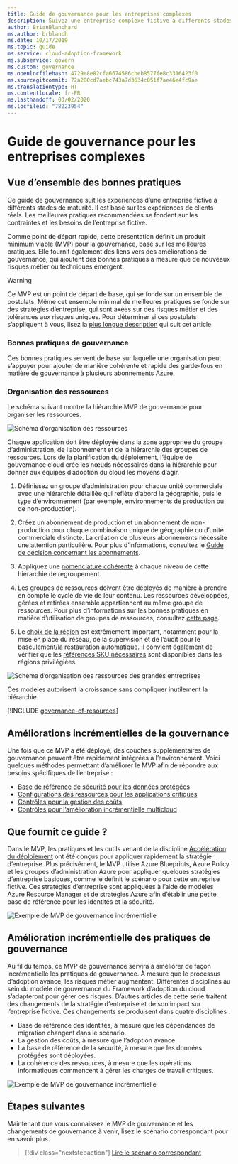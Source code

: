 ```yaml
---
title: Guide de gouvernance pour les entreprises complexes
description: Suivez une entreprise complexe fictive à différents stades de maturité de gouvernance à mesure qu’elle définit un produit minimum viable (MVP) sur la base de bonnes pratiques.
author: BrianBlanchard
ms.author: brblanch
ms.date: 10/17/2019
ms.topic: guide
ms.service: cloud-adoption-framework
ms.subservice: govern
ms.custom: governance
ms.openlocfilehash: 4729e8e82cfa6674586cbeb8577fe8c3316423f0
ms.sourcegitcommit: 72a280cd7aebc743a7d3634c051f7ae46e4fc9ae
ms.translationtype: HT
ms.contentlocale: fr-FR
ms.lasthandoff: 03/02/2020
ms.locfileid: "78223954"
---
```

# <a name="governance-guide-for-complex-enterprises"></a>Guide de gouvernance pour les entreprises complexes

## <a name="overview-of-best-practices"></a>Vue d’ensemble des bonnes pratiques

Ce guide de gouvernance suit les expériences d’une entreprise fictive à différents stades de maturité. Il est basé sur les expériences de clients réels. Les meilleures pratiques recommandées se fondent sur les contraintes et les besoins de l’entreprise fictive.

Comme point de départ rapide, cette présentation définit un produit minimum viable (MVP) pour la gouvernance, basé sur les meilleures pratiques. Elle fournit également des liens vers des améliorations de gouvernance, qui ajoutent des bonnes pratiques à mesure que de nouveaux risques métier ou techniques émergent.

> [!WARNING]
> Ce MVP est un point de départ de base, qui se fonde sur un ensemble de postulats. Même cet ensemble minimal de meilleures pratiques se fonde sur des stratégies d’entreprise, qui sont axées sur des risques métier et des tolérances aux risques uniques. Pour déterminer si ces postulats s’appliquent à vous, lisez la [plus longue description](./narrative.md) qui suit cet article.

### <a name="governance-best-practices"></a>Bonnes pratiques de gouvernance

Ces bonnes pratiques servent de base sur laquelle une organisation peut s’appuyer pour ajouter de manière cohérente et rapide des garde-fous en matière de gouvernance à plusieurs abonnements Azure.

### <a name="resource-organization"></a>Organisation des ressources

Le schéma suivant montre la hiérarchie MVP de gouvernance pour organiser les ressources.

![Schéma d’organisation des ressources](../../../_images/govern/resource-organization.png)

Chaque application doit être déployée dans la zone appropriée du groupe d’administration, de l’abonnement et de la hiérarchie des groupes de ressources. Lors de la planification du déploiement, l’équipe de gouvernance cloud crée les nœuds nécessaires dans la hiérarchie pour donner aux équipes d’adoption du cloud les moyens d’agir.

1. Définissez un groupe d’administration pour chaque unité commerciale avec une hiérarchie détaillée qui reflète d’abord la géographie, puis le type d’environnement (par exemple, environnements de production ou de non-production).

1. Créez un abonnement de production et un abonnement de non-production pour chaque combinaison unique de géographie ou d’unité commerciale distincte. La création de plusieurs abonnements nécessite une attention particulière. Pour plus d’informations, consultez le [Guide de décision concernant les abonnements](../../../decision-guides/subscriptions/index.md).

1. Appliquez une [nomenclature cohérente](../../../ready/azure-best-practices/naming-and-tagging.md) à chaque niveau de cette hiérarchie de regroupement.

1. Les groupes de ressources doivent être déployés de manière à prendre en compte le cycle de vie de leur contenu. Les ressources développées, gérées et retirées ensemble appartiennent au même groupe de ressources. Pour plus d’informations sur les bonnes pratiques en matière d’utilisation de groupes de ressources, consultez [cette page](../../../decision-guides/resource-consistency/index.md).

1. Le [choix de la région](../../../decision-guides/regions/index.md) est extrêmement important, notamment pour la mise en place du réseau, de la supervision et de l’audit pour le basculement/la restauration automatique. Il convient également de vérifier que les [références SKU nécessaires](https://azure.microsoft.com/global-infrastructure/services) sont disponibles dans les régions privilégiées.

![Schéma d’organisation des ressources des grandes entreprises](../../../_images/govern/large-enterprise-resource-organization.png)

Ces modèles autorisent la croissance sans compliquer inutilement la hiérarchie.

[!INCLUDE [governance-of-resources](../../../../includes/caf-governance-of-resources.md)]

<!-- See comments for suggestion to possibly add here -->

## <a name="incremental-governance-improvements"></a>Améliorations incrémentielles de la gouvernance

Une fois que ce MVP a été déployé, des couches supplémentaires de gouvernance peuvent être rapidement intégrées à l’environnement. Voici quelques méthodes permettant d’améliorer le MVP afin de répondre aux besoins spécifiques de l’entreprise :

- [Base de référence de sécurité pour les données protégées](./security-baseline-improvement.md)
- [Configurations des ressources pour les applications critiques](./resource-consistency-improvement.md)
- [Contrôles pour la gestion des coûts](./cost-management-improvement.md)
- [Contrôles pour l’amélioration incrémentielle multicloud](./multicloud-improvement.md)

<!-- markdownlint-disable MD026 -->

## <a name="what-does-this-guidance-provide"></a>Que fournit ce guide ?

Dans le MVP, les pratiques et les outils venant de la discipline [Accélération du déploiement](../../deployment-acceleration/index.md) ont été conçus pour appliquer rapidement la stratégie d’entreprise. Plus précisément, le MVP utilise Azure Blueprints, Azure Policy et les groupes d’administration Azure pour appliquer quelques stratégies d’entreprise basiques, comme le définit le scénario pour cette entreprise fictive. Ces stratégies d’entreprise sont appliquées à l’aide de modèles Azure Resource Manager et de stratégies Azure afin d’établir une petite base de référence pour les identités et la sécurité.

![Exemple de MVP de gouvernance incrémentielle](../../../_images/govern/governance-mvp.png)

## <a name="incremental-improvements-to-governance-practices"></a>Amélioration incrémentielle des pratiques de gouvernance

Au fil du temps, ce MVP de gouvernance servira à améliorer de façon incrémentielle les pratiques de gouvernance. À mesure que le processus d’adoption avance, les risques métier augmentent. Différentes disciplines au sein du modèle de gouvernance du Framework d’adoption du cloud s’adapteront pour gérer ces risques. D’autres articles de cette série traitent des changements de la stratégie d’entreprise et de son impact sur l’entreprise fictive. Ces changements se produisent dans quatre disciplines :

- Base de référence des identités, à mesure que les dépendances de migration changent dans le scénario.
- La gestion des coûts, à mesure que l’adoption avance.
- La base de référence de la sécurité, à mesure que les données protégées sont déployées.
- La cohérence des ressources, à mesure que les opérations informatiques commencent à gérer les charges de travail critiques.

![Exemple de MVP de gouvernance incrémentielle](../../../_images/govern/governance-improvement-large.png)

## <a name="next-steps"></a>Étapes suivantes

Maintenant que vous connaissez le MVP de gouvernance et les changements de gouvernance à venir, lisez le scénario correspondant pour en savoir plus.

> [!div class="nextstepaction"]
> [Lire le scénario correspondant](./narrative.md)
